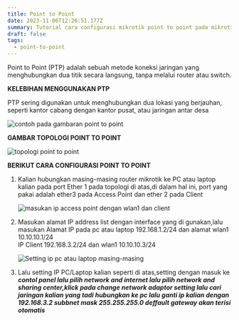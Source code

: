 ```yaml
---
title: Point to Point
date: 2023-11-06T12:26:51.177Z
summary: Tutorial cara configurasi mikrotik point to point pada mikrotik
draft: false
tags:
  - point-to-point
---
```

Point to Point (PTP) adalah sebuah metode koneksi jaringan yang menghubungkan dua titik secara langsung, tanpa melalui router atau switch. 

**KELEBIHAN MENGGUNAKAN PTP** 

 PTP sering digunakan untuk menghubungkan dua lokasi yang berjauhan, seperti kantor cabang dengan kantor pusat, atau jaringan antar desa

![contoh pada gambaran point to point](/images/uploads/top2-400.png "point to point")

**GAMBAR TOPOLOGI POINT TO POINT**

![topologi point to point](/images/uploads/topologi1.jpg "topologi")

**BERIKUT CARA CONFIGURASI POINT TO POINT** 

1. Kalian hubungkan masing-masing router mikrotik ke PC atau laptop kalian pada port Ether 1 pada topologi di atas,di dalam hal ini, port yang pakai adalah ether3 pada Access Point dan ether 2 pada Client

   ![masukan ip access point dengan wlan1 dan client](/images/uploads/28.png "ip add access point dengan wlan1 dan client")
2. Masukan alamat IP address list dengan interface yang di gunakan,lalu masukan Alamat IP pada pc atau laptop 192.168.1.2/24 dan alamat wlan1 10.10.10.1/24\
   IP Client 192.168.3.2/24 dan  wlan1 10.10.10.3/24

   ![Setting ip pc atau laptop masing-masing](/images/uploads/48.png "setting ip pc atau laptop masing-masing")
3. Lalu setting IP PC/Laptop kalian seperti di atas,setting dengan masuk ke ***contol panel lalu pilih network and internet lalu pilih network and sharing center,klick pada change network adaptor setting lalu cari jaringan kalian yang tadi hubungkan ke pc lalu ganti ip kalian dengan 192.168.3.2 subbnet mask 255.255.255.0 deffault gateway akan terisi otomatis***